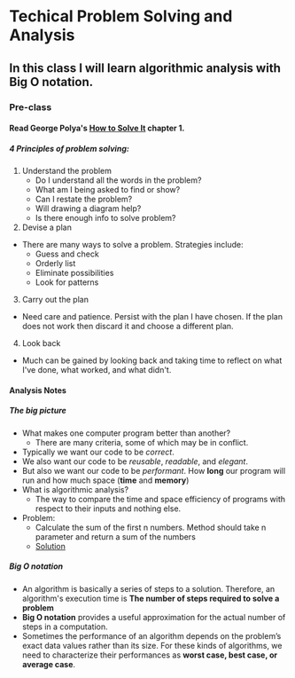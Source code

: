 # Techical Problem Solving and Analysis

## In this class I will learn algorithmic analysis with Big O notation.

### Pre-class

#### Read George Polya's [How to Solve It](https://math.berkeley.edu/~gmelvin/polya.pdf) chapter 1.
##### 4 Principles of problem solving:

1. Understand the problem
      * Do I understand all the words in the problem?
      * What am I being asked to find or show?
      * Can I restate the problem?
      * Will drawing a diagram help?
      * Is there enough info to solve problem?
2. Devise a plan
  * There are many ways to solve a problem. Strategies include:
    * Guess and check
    * Orderly list
    * Eliminate possibilities
    * Look for patterns
3. Carry out the plan
  * Need care and patience. Persist with the plan I have chosen. If the plan does not work then discard it and choose a different plan.
4. Look back
  * Much can be gained by looking back and taking time to reflect on what I've done, what worked, and what didn't.

#### Analysis Notes
##### The big picture

* What makes one computer program better than another?
  * There are many criteria, some of which may be in conflict.
* Typically we want our code to be *correct*.
* We also want our code to be *reusable*, *readable*, and *elegant*.
* But also we want our code to be *performant*. How __long__ our program will run and how much space (__time__ and __memory__)
* What is algorithmic analysis?
  * The way to compare the time and space efficiency of programs with respect to their inputs and nothing else.
* Problem:
  * Calculate the sum of the first n numbers. Method should take n parameter and return a sum of the numbers
  * [Solution](https://github.com/matt16749/practical_algoritms_and_data_structures/blob/master/1_technical_problem_solving_and_analysis/problems/1_sum_of_n.rb)

##### Big O notation

* An algorithm is basically a series of steps to a solution. Therefore, an algorithm's execution time is __The number of steps required to solve a problem__
* __Big O notation__ provides a useful approximation for the actual number of steps in a computation.
* Sometimes the performance of an algorithm depends on the problem’s exact data values rather than its size. For these kinds of algorithms, we need to characterize their performances as __worst case, best case, or average case__.

